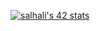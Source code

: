 

<a href="https://github.com/oakoudad/badge42"><img src="https://badge.mediaplus.ma/levi/salhali" alt="salhali's 42 stats" /></a>
